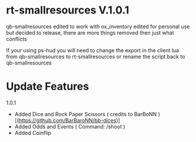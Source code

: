# rt-smallresources V.1.0.1
qb-smallresources edited to work with ox_inventory
edited for personal use but decided to release, there are more things removed then just what conflicts

If your using ps-hud you will need to change the export in the client lua from qb-smallresources to rt-smallresources or rename the script back to qb-smallresources

# Update Features
1.0.1
- Added Dice and Rock Paper Scissors ( credits to BarBoNN )[(https://github.com/BarBaroNN/bb-dices)]
- Added Odds and Events ( Command: /shoot )
- Added Coinflip
